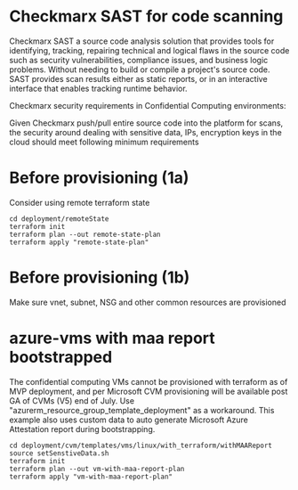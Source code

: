 # Checkmarx SAST for code scanning

Checkmarx SAST a source code analysis solution that provides tools for identifying, tracking, repairing technical and logical flaws in the source code such as security vulnerabilities, compliance issues, and business logic problems. Without needing to build or compile a project's source code. SAST provides scan results either as static reports, or in an interactive interface that enables tracking runtime behavior.

Checkmarx security requirements in Confidential Computing environments:

Given Checkmarx push/pull entire source code into the platform for scans, the security around dealing with sensitive data, IPs, encryption keys in the cloud should meet following minimum requirements


# Before provisioning (1a)

Consider using remote terraform state 

    cd deployment/remoteState
    terraform init
    terraform plan --out remote-state-plan
    terraform apply "remote-state-plan"

# Before provisioning (1b)

Make sure vnet, subnet, NSG and other common resources are provisioned

# azure-vms with maa report bootstrapped

The confidential computing VMs cannot be provisioned with terraform as of MVP deployment, and per Microsoft CVM provisioning will be available post GA of CVMs (V5) end of July. Use "azurerm_resource_group_template_deployment" as a workaround.
This example also uses custom data to auto generate Microsoft Azure Attestation report during bootstrapping.


    cd deployment/cvm/templates/vms/linux/with_terraform/withMAAReport
    source setSenstiveData.sh
    terraform init
    terraform plan --out vm-with-maa-report-plan
    terraform apply "vm-with-maa-report-plan"


